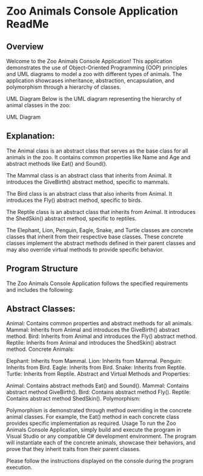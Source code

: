 # Zoo Animals Console Application ReadMe
## Overview
Welcome to the Zoo Animals Console Application! This application demonstrates the use of Object-Oriented Programming (OOP) principles and UML diagrams to model a zoo with different types of animals. The application showcases inheritance, abstraction, encapsulation, and polymorphism through a hierarchy of classes.

UML Diagram
Below is the UML diagram representing the hierarchy of animal classes in the zoo:

UML Diagram

## Explanation:

The Animal class is an abstract class that serves as the base class for all animals in the zoo. It contains common properties like Name and Age and abstract methods like Eat() and Sound().

The Mammal class is an abstract class that inherits from Animal. It introduces the GiveBirth() abstract method, specific to mammals.

The Bird class is an abstract class that also inherits from Animal. It introduces the Fly() abstract method, specific to birds.

The Reptile class is an abstract class that inherits from Animal. It introduces the ShedSkin() abstract method, specific to reptiles.

The Elephant, Lion, Penguin, Eagle, Snake, and Turtle classes are concrete classes that inherit from their respective base classes. These concrete classes implement the abstract methods defined in their parent classes and may also override virtual methods to provide specific behavior.

## Program Structure
The Zoo Animals Console Application follows the specified requirements and includes the following:

## Abstract Classes:

Animal: Contains common properties and abstract methods for all animals.
Mammal: Inherits from Animal and introduces the GiveBirth() abstract method.
Bird: Inherits from Animal and introduces the Fly() abstract method.
Reptile: Inherits from Animal and introduces the ShedSkin() abstract method.
Concrete Animals:

Elephant: Inherits from Mammal.
Lion: Inherits from Mammal.
Penguin: Inherits from Bird.
Eagle: Inherits from Bird.
Snake: Inherits from Reptile.
Turtle: Inherits from Reptile.
Abstract and Virtual Methods and Properties:

Animal: Contains abstract methods Eat() and Sound().
Mammal: Contains abstract method GiveBirth().
Bird: Contains abstract method Fly().
Reptile: Contains abstract method ShedSkin().
Polymorphism:

Polymorphism is demonstrated through method overriding in the concrete animal classes. For example, the Eat() method in each concrete class provides specific implementation as required.
Usage
To run the Zoo Animals Console Application, simply build and execute the program in Visual Studio or any compatible C# development environment. The program will instantiate each of the concrete animals, showcase their behaviors, and prove that they inherit traits from their parent classes.

Please follow the instructions displayed on the console during the program execution.
